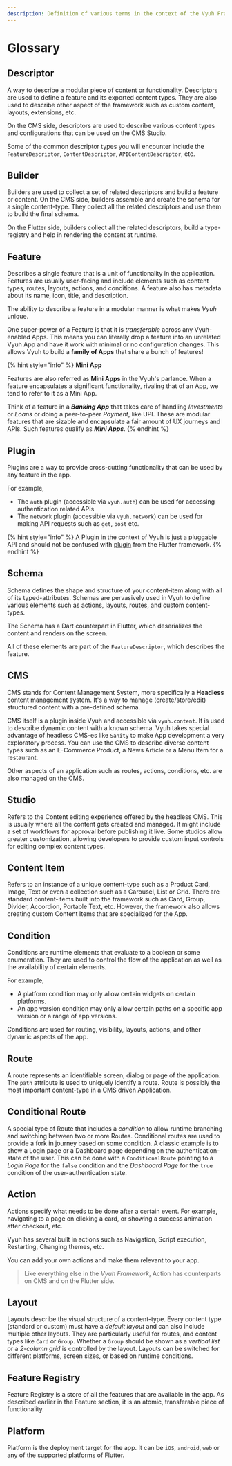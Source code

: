 ```yaml
---
description: Definition of various terms in the context of the Vyuh Framework
---
```


# Glossary

## Descriptor

A way to describe a modular piece of content or functionality. Descriptors are used to define a feature and its exported content types. They are also used to describe other aspect of the framework such as custom content, layouts, extensions, etc.

On the CMS side, descriptors are used to describe various content types and configurations that can be used on the CMS Studio.

Some of the common descriptor types you will encounter include the `FeatureDescriptor`, `ContentDescriptor`, `APIContentDescriptor`, etc.

## Builder

Builders are used to collect a set of related descriptors and build a feature or content. On the CMS side, builders assemble and create the schema for a single content-type. They collect all the related descriptors and use them to build the final schema.

On the Flutter side, builders collect all the related descriptors, build a type-registry and help in rendering the content at runtime.

## Feature

Describes a single feature that is a unit of functionality in the application. Features are usually user-facing and include elements such as content types, routes, layouts, actions, and conditions. A feature also has metadata about its name, icon, title, and description.

The ability to describe a feature in a modular manner is what makes _Vyuh_ unique.&#x20;

One super-power of a Feature is that it is _transferable_ across any Vyuh-enabled Apps. This means you can literally drop a feature into an unrelated Vyuh App and have it work with minimal or no configuration changes. This allows Vyuh to build a **family of Apps** that share a bunch of features!

{% hint style="info" %}
**Mini App**

Features are also referred as **Mini Apps** in the Vyuh's parlance. When a feature encapsulates a significant functionality, rivaling that of an App, we tend to refer to it as a Mini App.&#x20;

Think of a feature in a _**Banking App**_ that takes care of handling _Investments_ or _Loans_ or doing a peer-to-peer _Payment_, like UPI. These are modular features that are sizable and encapsulate a fair amount of UX journeys and APIs. Such features qualify as _**Mini Apps**_.
{% endhint %}

## Plugin

Plugins are a way to provide cross-cutting functionality that can be used by any feature in the app.

For example,

* The `auth` plugin (accessible via `vyuh.auth`) can be used for accessing authentication related APIs
* The `network` plugin (accessible via `vyuh.network`) can be used for making API requests such as `get`, `post` etc.

{% hint style="info" %}
A Plugin in the context of Vyuh is just a pluggable API and should not be confused with [plugin](https://docs.flutter.dev/packages-and-plugins/using-packages) from the Flutter framework.
{% endhint %}

## Schema

Schema defines the shape and structure of your content-item along with all of its typed-attributes. Schemas are pervasively used in Vyuh to define various elements such as actions, layouts, routes, and custom content-types.

The Schema has a Dart counterpart in Flutter, which deserializes the content and renders on the screen.

All of these elements are part of the `FeatureDescriptor`, which describes the feature.

## CMS

CMS stands for Content Management System, more specifically a **Headless** content management system. It's a way to manage (create/store/edit) structured content with a pre-defined schema.

CMS itself is a plugin inside Vyuh and accessible via `vyuh.content`. It is used to describe dynamic content with a known schema. Vyuh takes special advantage of headless CMS-es like `Sanity` to make App development a very exploratory process. You can use the CMS to describe diverse content types such as an E-Commerce Product, a News Article or a Menu Item for a restaurant.

Other aspects of an application such as routes, actions, conditions, etc. are also managed on the CMS.

## Studio

Refers to the Content editing experience offered by the headless CMS. This is usually where all the content gets created and managed. It might include a set of workflows for approval before publishing it live. Some studios allow greater customization, allowing developers to provide custom input controls for editing complex content types.

## Content Item

Refers to an instance of a unique content-type such as a Product Card, Image, Text or even a collection  such as a Carousel, List or Grid. There are standard content-items built into the framework such as Card, Group, Divider, Accordion, Portable Text, etc. However, the framework also allows creating custom Content Items that are specialized for the App.

## Condition

Conditions are runtime elements that evaluate to a boolean or some enumeration. They are used to control the flow of the application as well as the availability of certain elements.

For example,

* A platform condition may only allow certain widgets on certain platforms.
* An app version condition may only allow certain paths on a specific app version or a range of app versions.

Conditions are used for routing, visibility, layouts, actions, and other dynamic aspects of the app.

## Route

A route represents an identifiable screen, dialog or page of the application. The `path` attribute is used to uniquely identify a route. Route is possibly the most important content-type in a CMS driven Application.

## Conditional Route

A special type of Route that includes a _condition_ to allow runtime branching and switching between two or more Routes. Conditional routes are used to provide a fork in journey based on some condition. A classic example is to show a Login page or a Dashboard page depending on the authentication-state of the user. This can be done with a `ConditionalRoute` pointing to a _Login Page_ for the `false` condition and the _Dashboard Page_ for the `true` condition of the user-authentication state.

## Action

Actions specify what needs to be done after a certain event. For example, navigating to a page on clicking a card, or showing a success animation after checkout, etc.

Vyuh has several built in actions such as Navigation, Script execution, Restarting, Changing themes, etc.

You can add your own actions and make them relevant to your app.

> Like everything else in the _Vyuh Framework_, Action has counterparts on CMS and on the Flutter side.

## Layout

Layouts describe the visual structure of a content-type. Every content type (standard or custom) must have a _default layout_ and can also include multiple other layouts. They are particularly useful for routes, and content types like `Card` or `Group`. Whether a `Group` should be shown as a _vertical list_ or a _2-column grid_ is controlled by the layout. Layouts can be switched for different platforms, screen sizes, or based on runtime conditions.

## Feature Registry

Feature Registry is a store of all the features that are available in the app. As described earlier in the Feature section, it is an atomic, transferable piece of functionality.

## Platform

Platform is the deployment target for the app. It can be `iOS`, `android`, `web` or any of the supported platforms of Flutter.


